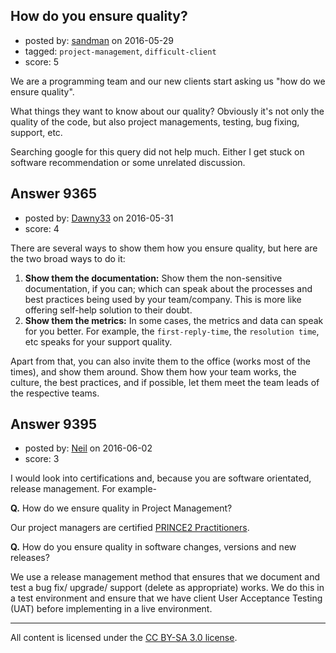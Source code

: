 ## How do you ensure quality?

- posted by: [sandman](https://stackexchange.com/users/194597/sandman) on 2016-05-29
- tagged: `project-management`, `difficult-client`
- score: 5

We are a programming team and our new clients start asking us "how do we ensure quality".

What things they want to know about our quality? Obviously it's not only the quality of the code, but also project managements, testing, bug fixing, support, etc. 

Searching google for this query did not help much. Either I get stuck on software recommendation or some unrelated discussion. 


## Answer 9365

- posted by: [Dawny33](https://stackexchange.com/users/6444670/dawny33) on 2016-05-31
- score: 4

There are several ways to show them how you ensure quality, but here are the two broad ways to do it:

 1. **Show them the documentation:** Show them the non-sensitive documentation, if you can; which can speak about the processes and best practices being used by your team/company. This is more like offering self-help solution to their doubt.
 2. **Show them the metrics:** In some cases, the metrics and data can speak for you better. For example, the `first-reply-time`, the `resolution time`, etc speaks for your support quality.

Apart from that, you can also invite them to the office (works most of the times), and show them around. Show them how your team works, the culture, the best practices, and if possible, let them meet the team leads of the respective teams.


## Answer 9395

- posted by: [Neil](https://stackexchange.com/users/2711480/neil) on 2016-06-02
- score: 3

<p>I would look into certifications and, because you are software orientated, release management. For example-</p>

<p><strong>Q.</strong> How do we ensure quality in Project Management?</p>

<p>Our project managers are certified <a href="http://www.apmg-international.com/en/qualifications/prince2/prince2.aspx" rel="nofollow">PRINCE2 Practitioners</a>.</p>

<p><strong>Q.</strong> How do you ensure quality in software changes, versions and new releases? </p>

<p>We use a release management method that ensures that we document and test a bug fix/ upgrade/ support (delete as appropriate) works. We do this in a test environment and ensure that we have client User Acceptance Testing (UAT) before implementing in a live environment.</p>




---

All content is licensed under the [CC BY-SA 3.0 license](https://creativecommons.org/licenses/by-sa/3.0/).
